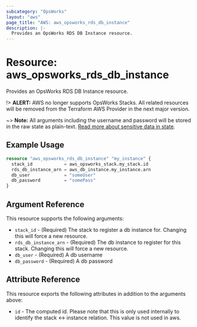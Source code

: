 ```yaml
---
subcategory: "OpsWorks"
layout: "aws"
page_title: "AWS: aws_opsworks_rds_db_instance"
description: |-
  Provides an OpsWorks RDS DB Instance resource.
---
```


# Resource: aws_opsworks_rds_db_instance

Provides an OpsWorks RDS DB Instance resource.

!> **ALERT:** AWS no longer supports OpsWorks Stacks. All related resources will be removed from the Terraform AWS Provider in the next major version.

~> **Note:** All arguments including the username and password will be stored in the raw state as plain-text.
[Read more about sensitive data in state](https://www.terraform.io/docs/state/sensitive-data.html).

## Example Usage

```terraform
resource "aws_opsworks_rds_db_instance" "my_instance" {
  stack_id            = aws_opsworks_stack.my_stack.id
  rds_db_instance_arn = aws_db_instance.my_instance.arn
  db_user             = "someUser"
  db_password         = "somePass"
}
```

## Argument Reference

This resource supports the following arguments:

* `stack_id` - (Required) The stack to register a db instance for. Changing this will force a new resource.
* `rds_db_instance_arn` - (Required) The db instance to register for this stack. Changing this will force a new resource.
* `db_user` - (Required) A db username
* `db_password` - (Required) A db password

## Attribute Reference

This resource exports the following attributes in addition to the arguments above:

* `id` - The computed id. Please note that this is only used internally to identify the stack <-> instance relation. This value is not used in aws.
